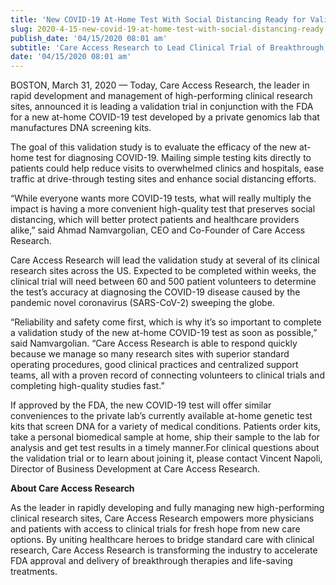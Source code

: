 ```yaml
---
title: 'New COVID-19 At-Home Test With Social Distancing Ready for Validation Study'
slug: 2020-4-15-new-covid-19-at-home-test-with-social-distancing-ready-for-validation-study
publish_date: '04/15/2020 08:01 am'
subtitle: 'Care Access Research to Lead Clinical Trial of Breakthrough Coronavirus Test'
date: '04/15/2020 08:01 am'
---
```


BOSTON, March 31, 2020 — Today, Care Access Research, the leader in rapid development and management of high-performing clinical research sites, announced it is leading a validation trial in conjunction with the FDA for a new at-home COVID-19 test developed by a private genomics lab that manufactures DNA screening kits.

The goal of this validation study is to evaluate the efficacy of the new at-home test for diagnosing COVID-19. Mailing simple testing kits directly to patients could help reduce visits to overwhelmed clinics and hospitals, ease traffic at drive-through testing sites and enhance social distancing efforts.

“While everyone wants more COVID-19 tests, what will really multiply the impact is having a more convenient high-quality test that preserves social distancing, which will better protect patients and healthcare providers alike,” said Ahmad Namvargolian, CEO and Co-Founder of Care Access Research.

Care Access Research will lead the validation study at several of its clinical research sites across the US. Expected to be completed within weeks, the clinical trial will need between 60 and 500 patient volunteers to determine the test’s accuracy at diagnosing the COVID-19 disease caused by the pandemic novel coronavirus (SARS-CoV-2) sweeping the globe.

“Reliability and safety come first, which is why it’s so important to complete a validation study of the new at-home COVID-19 test as soon as possible,” said Namvargolian. “Care Access Research is able to respond quickly because we manage so many research sites with superior standard operating procedures, good clinical practices and centralized support teams, all with a proven record of connecting volunteers to clinical trials and completing high-quality studies fast.”

If approved by the FDA, the new COVID-19 test will offer similar conveniences to the private lab’s currently available at-home genetic test kits that screen DNA for a variety of medical conditions. Patients order kits, take a personal biomedical sample at home, ship their sample to the lab for analysis and get test results in a timely manner.For clinical questions about the validation trial or to learn about joining it, please contact Vincent Napoli, Director of Business Development at Care Access Research.

**About Care Access Research**

As the leader in rapidly developing and fully managing new high-performing clinical research sites, Care Access Research empowers more physicians and patients with access to clinical trials for fresh hope from new care options. By uniting healthcare heroes to bridge standard care with clinical research, Care Access Research is transforming the industry to accelerate FDA approval and delivery of breakthrough therapies and life-saving treatments.